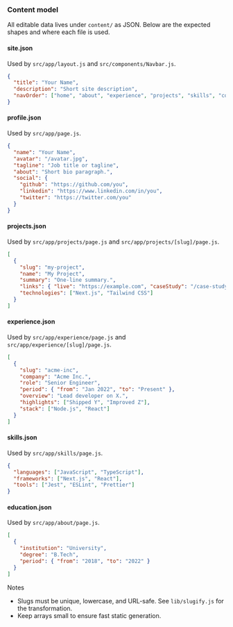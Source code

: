 ### Content model

All editable data lives under `content/` as JSON. Below are the expected shapes and where each file is used.

#### site.json
Used by `src/app/layout.js` and `src/components/Navbar.js`.
```json
{
  "title": "Your Name",
  "description": "Short site description",
  "navOrder": ["home", "about", "experience", "projects", "skills", "contact"]
}
```

#### profile.json
Used by `src/app/page.js`.
```json
{
  "name": "Your Name",
  "avatar": "/avatar.jpg",
  "tagline": "Job title or tagline",
  "about": "Short bio paragraph.",
  "social": {
    "github": "https://github.com/you",
    "linkedin": "https://www.linkedin.com/in/you",
    "twitter": "https://twitter.com/you"
  }
}
```

#### projects.json
Used by `src/app/projects/page.js` and `src/app/projects/[slug]/page.js`.
```json
[
  {
    "slug": "my-project",
    "name": "My Project",
    "summary": "One‑line summary.",
    "links": { "live": "https://example.com", "caseStudy": "/case-study" },
    "technologies": ["Next.js", "Tailwind CSS"]
  }
]
```

#### experience.json
Used by `src/app/experience/page.js` and `src/app/experience/[slug]/page.js`.
```json
[
  {
    "slug": "acme-inc",
    "company": "Acme Inc.",
    "role": "Senior Engineer",
    "period": { "from": "Jan 2022", "to": "Present" },
    "overview": "Lead developer on X.",
    "highlights": ["Shipped Y", "Improved Z"],
    "stack": ["Node.js", "React"]
  }
]
```

#### skills.json
Used by `src/app/skills/page.js`.
```json
{
  "languages": ["JavaScript", "TypeScript"],
  "frameworks": ["Next.js", "React"],
  "tools": ["Jest", "ESLint", "Prettier"]
}
```

#### education.json
Used by `src/app/about/page.js`.
```json
[
  {
    "institution": "University",
    "degree": "B.Tech",
    "period": { "from": "2018", "to": "2022" }
  }
]
```

Notes
- Slugs must be unique, lowercase, and URL-safe. See `lib/slugify.js` for the transformation.
- Keep arrays small to ensure fast static generation. 